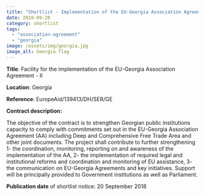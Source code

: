 ```yaml
---
title: "Shortlist - Implementation of the EU-Georgia Association Agreement"
date: 2018-09-20
category: shortlist
tags: 
  - "association-agreement"
  - "georgia"
image: /assets/img/georgia.jpg
image_alt: Georgia flag
---
```


**Title**: Facility for the implementation of the EU-Georgia Association Agreement - II

**Location**: Georgia

**Reference**: EuropeAid/139413/DH/SER/GE

**Contract description:**

The objective of the contract is to strengthen Georgian public institutions capacity to comply with commitments set out in the EU-Georgia Association Agreement (AA) including Deep and Comprehensive Free Trade Area and other joint documents. The project shall contribute to further strengthening 1- the coordination, monitoring, reporting on and awareness of the implementation of the AA, 2- the implementation of required legal and institutional reforms and coordination and monitoring of EU assistance, 3- the communication on EU-Georgia Agreements and key initiatives. Support will be principally provided to Government institutions as well as Parliament.

**Publication date** of shortlist notice: 20 September 2018
